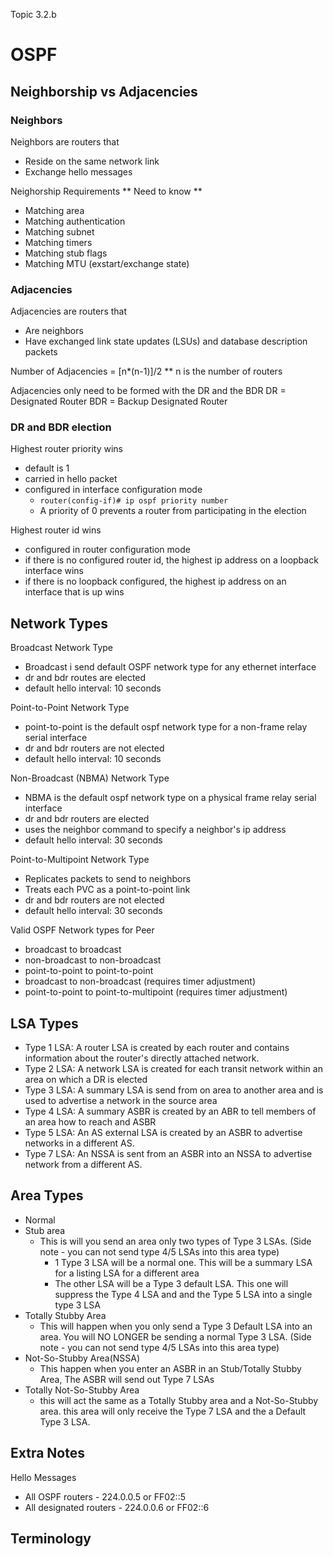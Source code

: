 Topic 3.2.b

# OSPF


## Neighborship vs Adjacencies

### Neighbors
Neighbors are routers that 
- Reside on the same network link
- Exchange hello messages  

Neighorship Requirements ** Need to know **
- Matching area
- Matching authentication
- Matching subnet
- Matching timers
- Matching stub flags
- Matching MTU (exstart/exchange state)


### Adjacencies 
Adjacencies are routers that
- Are neighbors
- Have exchanged link state updates (LSUs) and database description packets

Number of Adjacencies = [n*(n-1)]/2 ** n is the number of routers


Adjacencies only need to be formed with the DR and the BDR
DR = Designated Router
BDR = Backup Designated Router

### DR and BDR election
Highest router priority wins
- default is 1
- carried in hello packet
- configured in interface configuration mode
    - <code>router(config-if)# ip ospf priority number </code>
    - A priority of 0 prevents a router from participating in the election  

Highest router id wins
- configured in router configuration mode
- if there is no configured router id, the highest ip address on a loopback interface wins
- if there is no loopback configured, the highest ip address on an interface that is up wins



## Network Types
Broadcast Network Type
- Broadcast i send default OSPF network type for any ethernet interface
- dr and bdr routes are elected
- default hello interval: 10 seconds  

Point-to-Point Network Type
- point-to-point is the default ospf network type for a non-frame relay serial interface
- dr and bdr routers are not elected
- default hello interval: 10 seconds  

Non-Broadcast (NBMA) Network Type
- NBMA is the default ospf network type on a physical frame relay serial interface
- dr and bdr routers are elected
- uses the neighbor command to specify a neighbor's ip address
- default hello interval: 30 seconds

Point-to-Multipoint Network Type
- Replicates packets to send to neighbors
- Treats each PVC as a point-to-point link
- dr and bdr routers are not elected
- default hello interval: 30 seconds

Valid OSPF Network types for Peer
- broadcast to broadcast
- non-broadcast to non-broadcast
- point-to-point to point-to-point
- broadcast to non-broadcast (requires timer adjustment)
- point-to-point to point-to-multipoint (requires timer adjustment)

## LSA Types
- Type 1 LSA: A router LSA is created by each router and contains information about the router's directly attached network.
- Type 2 LSA: A network LSA is created for each transit network within an area on which a DR is elected
- Type 3 LSA: A summary LSA is send from on area to another area and is used to advertise a network in the source area
- Type 4 LSA: A summary ASBR is created by an ABR to tell members of an area how to reach and ASBR
- Type 5 LSA: An AS external LSA is created by an ASBR to advertise networks in a different AS.
- Type 7 LSA: An NSSA is sent from an ASBR into an NSSA to advertise network from a different AS.

## Area Types
- Normal
- Stub area
  - This is will you send an area only two types of Type 3 LSAs. (Side note - you can not send type 4/5 LSAs into this area type)
    - 1 Type 3 LSA will be a normal one. This will be a summary LSA for a listing LSA for a different area
    - The other LSA will be a Type 3 default LSA. This one will suppress the Type 4 LSA and and the Type 5 LSA into a single type 3 LSA
- Totally Stubby Area
  - This will happen when you only send a Type 3 Default LSA into an area. You will NO LONGER be sending a normal Type 3 LSA. (Side note - you can not send type 4/5 LSAs into this area type)
- Not-So-Stubby Area(NSSA)
  - This happen when you enter an ASBR in an Stub/Totally Stubby Area, The ASBR will send out Type 7 LSAs
- Totally Not-So-Stubby Area
  - this will act the same as a Totally Stubby area and a Not-So-Stubby area. this area will only receive the Type 7 LSA and the a Default Type 3 LSA.

## Extra Notes
Hello Messages
- All OSPF routers - 224.0.0.5 or FF02::5
- All designated routers - 224.0.0.6 or FF02::6


## Terminology